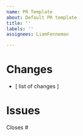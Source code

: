 ```yaml
---
name: PR Template
about: Default PR template
title: ''
labels: ''
assignees: LiamFenneman

---
```


# Changes

- [ list of changes ]

# Issues

Closes #
